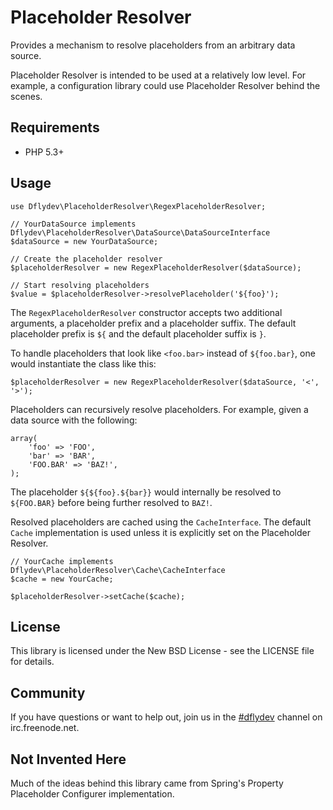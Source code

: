 Placeholder Resolver
====================

Provides a mechanism to resolve placeholders from an arbitrary data
source.

Placeholder Resolver is intended to be used at a relatively low level.
For example, a configuration library could use Placeholder Resolver
behind the scenes.

Requirements
------------

 * PHP 5.3+


Usage
-----

    use Dflydev\PlaceholderResolver\RegexPlaceholderResolver;
    
    // YourDataSource implements Dflydev\PlaceholderResolver\DataSource\DataSourceInterface
    $dataSource = new YourDataSource;

    // Create the placeholder resolver
    $placeholderResolver = new RegexPlaceholderResolver($dataSource);

    // Start resolving placeholders
    $value = $placeholderResolver->resolvePlaceholder('${foo}');

The `RegexPlaceholderResolver` constructor accepts two additional arguments,
a placeholder prefix and a placeholder suffix. The default placeholder
prefix is `${` and the default placeholder suffix is `}`.

To handle placeholders that look like `<foo.bar>` instead of `${foo.bar}`,
one would instantiate the class like this:

    $placeholderResolver = new RegexPlaceholderResolver($dataSource, '<', '>');

Placeholders can recursively resolve placeholders. For example, given a
data source with the following:

    array(
        'foo' => 'FOO',
        'bar' => 'BAR',
        'FOO.BAR' => 'BAZ!',
    );

The placeholder `${${foo}.${bar}}` would internally be resolved to
`${FOO.BAR}` before being further resolved to `BAZ!`.

Resolved placeholders are cached using the `CacheInterface`. The default
`Cache` implementation is used unless it is explicitly set on the
Placeholder Resolver.

    // YourCache implements Dflydev\PlaceholderResolver\Cache\CacheInterface
    $cache = new YourCache;
    
    $placeholderResolver->setCache($cache);


License
-------

This library is licensed under the New BSD License - see the LICENSE file
for details.


Community
---------

If you have questions or want to help out, join us in the
[#dflydev](irc://irc.freenode.net/#dflydev) channel on irc.freenode.net.


Not Invented Here
-----------------

Much of the ideas behind this library came from Spring's Property
Placeholder Configurer implementation.
